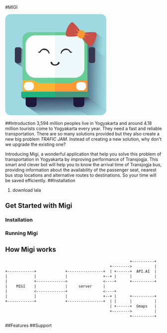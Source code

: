 #MIGI

<img src="migilogo.png" alt="Migi" style="width: 325px;"/>

##Introduction
3,594 million peoples live in Yogyakarta and around 4.18 million tourists come to Yogyakarta every year. They need a fast and reliable transportation. There are so many solutions provided but they also create a new big problem *TRAFIC JAM*. Instead of creating a new solution, why don't we upgrade the existing one?

Introducing Migi, a wonderful application that help you solve this problem of transportation in Yogyakarta by improving performance of Transjogja. This smart and clever bot will help you to know the arrival time of Transjogja bus, providing information about the availability of the passenger seat, nearest bus stop locations and alternative routes to destinations. So your time will be saved efficiently.
##Installation
1. download lala
## Get Started with Migi
### Installation
### Running Migi
## How Migi works

```
                                                        +----------+
                                               +-------->          |
+------------+             +----------------+  | +------+  API.AI  |
|            |             |                +--+ |      |          |
|            +------------->                <----+      +----------+
|    MIGI    |             |     server     |
|            <-------------+                <----+
|            |             |                +--+ |      +----------+
+------------+             +----------------+  | |      |          |
                                               | +------+  Gmaps   |
                                               +-------->          |
                                                        +----------+

```

##Features
##Support
